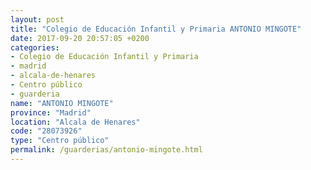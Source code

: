 ```yaml
---
layout: post
title: "Colegio de Educación Infantil y Primaria ANTONIO MINGOTE"
date: 2017-09-20 20:57:05 +0200
categories:
- Colegio de Educación Infantil y Primaria
- madrid
- alcala-de-henares
- Centro público
- guarderia
name: "ANTONIO MINGOTE"
province: "Madrid"
location: "Alcala de Henares"
code: "28073926"
type: "Centro público"
permalink: /guarderias/antonio-mingote.html
---
```

